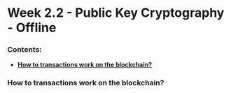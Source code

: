 # Week 2.2 - Public Key Cryptography - Offline

### Contents:
- [**How to transactions work on the blockchain?**](#how-to-transactions-work-on-the-blockchain)


### How to transactions work on the blockchain?